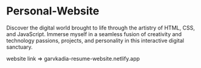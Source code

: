 # Personal-Website
Discover the digital world brought to life through the artistry of HTML, CSS, and JavaScript. Immerse myself in a seamless fusion of creativity and technology passions, projects, and personality in this interactive digital sanctuary.
 
 
 website link => garvkadia-resume-website.netlify.app
